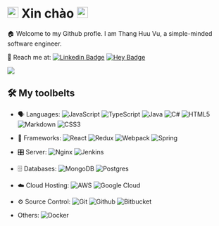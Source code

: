 <!--
**ThangHuuVu/ThangHuuVu** is a ✨ _special_ ✨ repository because its `README.md` (this file) appears on your GitHub profile.

Here are some ideas to get you started:

- 🔭 I’m currently working on ...
- 🌱 I’m currently learning ...
- 👯 I’m looking to collaborate on ...
- 🤔 I’m looking for help with ...
- 💬 Ask me about ...
- 📫 How to reach me: ...
- 😄 Pronouns: ...
- ⚡ Fun fact: ...
-->

# <img src="https://media.giphy.com/media/KEexxjxK16lBoE162o/giphy.gif" width="25px"> Xin chào <img src="https://media.giphy.com/media/KEexxjxK16lBoE162o/giphy.gif" width="25px">

:house: Welcome to my Github profle. I am Thang Huu Vu, a simple-minded software engineer.

🤙 Reach me at:
[![Linkedin Badge](https://img.shields.io/badge/-thanghuuvu-blue?style=flat-square&logo=Linkedin&logoColor=white&link=https://www.linkedin.com/in/thanghuuvu/)](https://www.linkedin.com/in/thanghuuvu/)
[![Hey Badge](https://img.shields.io/badge/-thvu@hey.com-black?style=flat-square&logo=Hey&logoColor=white&link=mailto:thvu@hey.com)](mailto:thvu@hey.com)

<a href="https://github.com/ThangHuuVu">
  <img align="center" src="https://github-readme-stats.vercel.app/api?username=ThangHuuVu&theme=dark&show_icons=true&count_private=true" />
</a>


## 🛠 My toolbelts

- 🗣 Languages:
![JavaScript](https://img.shields.io/badge/-JavaScript-black?style=flat-square&logo=javascript)
![TypeScript](https://img.shields.io/badge/-TypeScript-3178C6?style=flat-square&logo=typescript)
![Java](https://img.shields.io/badge/-Java-EA2E2D?style=flat-square&logo=java)
![C#](https://img.shields.io/badge/-CSharp-9F73DA?style=flat-square&logo=csharp)
![HTML5](https://img.shields.io/badge/-HTML5-E34F26?style=flat-square&logo=html5&logoColor=white)
![Markdown](https://img.shields.io/badge/-Markdown-black?style=flat-square&logo=markdown)
![CSS3](https://img.shields.io/badge/-CSS3-1572B6?style=flat-square&logo=css3)

- 🚀 Frameworks:
![React](https://img.shields.io/badge/-React-white?style=flat-square&logo=react)
![Redux](https://img.shields.io/badge/-Redux-764abc?style=flat-square&logo=redux)
![Webpack](https://img.shields.io/badge/-Webpack-white?style=flat-square&logo=webpack)
![Spring](https://img.shields.io/badge/-Spring-black?style=flat-square&logo=spring)

- 🎛 Server:
![Nginx](https://img.shields.io/badge/-Nginx-black?style=flat-square&logo=nginx)
![Jenkins](https://img.shields.io/badge/-Jenkins-6D6B6D?style=flat-square&logo=jenkins)

- 🗄 Databases:
![MongoDB](https://img.shields.io/badge/-MongoDB-C1BEBC?style=flat-square&logo=mongodb)
![Postgres](https://img.shields.io/badge/-Postgres-008bb9?style=flat-square&logo=postgresql)

- ☁️ Cloud Hosting:
![AWS](https://img.shields.io/badge/-AWS-FF9900?style=flat-square&logo=amazon-aws)
![Google Cloud](https://img.shields.io/badge/-GCP-DB4437?style=flat-square&logo=google-cloud)

- ⚙️ Source Control:
![Git](https://img.shields.io/badge/-Git-3E2C00?style=flat-square&logo=git)
![Github](https://img.shields.io/badge/-Github-AD5C51?style=flat-square&logo=github)
![Bitbucket](https://img.shields.io/badge/-Bitbucket-0357D1?style=flat-square&logo=bitbucket)

- Others:
![Docker](https://img.shields.io/badge/-Docker-0db7ed?style=flat-square&logo=docker)
